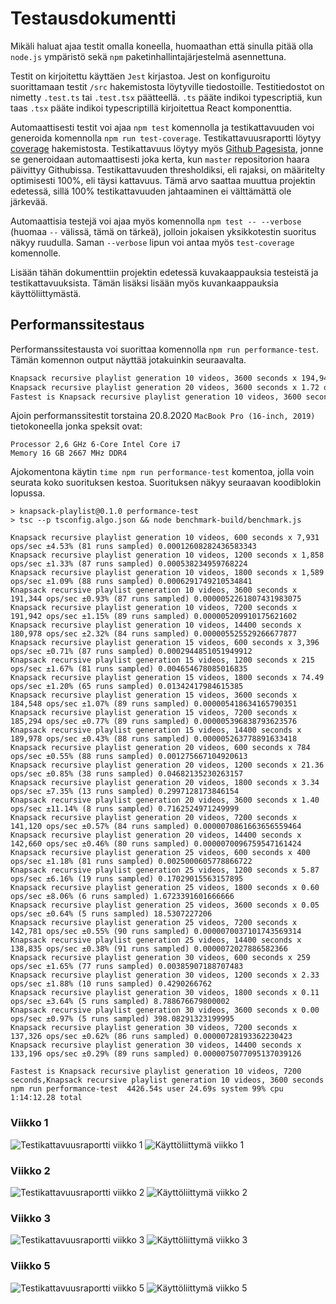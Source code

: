# Testausdokumentti

Mikäli haluat ajaa testit omalla koneella, huomaathan että sinulla pitää olla `node.js` ympäristö sekä `npm` paketinhallintajärjestelmä asennettuna.

Testit on kirjoitettu käyttäen `Jest` kirjastoa. Jest on konfiguroitu suorittamaan testit `/src` hakemistosta löytyville tiedostoille. Testitiedostot on nimetty `.test.ts` tai `.test.tsx` päätteellä. `.ts` pääte indikoi typescriptiä, kun taas `.tsx` pääte indikoi typescriptillä kirjoitettua React komponenttia.

Automaattisesti testit voi ajaa `npm test` komennolla ja testikattavuuden voi generoida komennolla `npm run test-coverage`. Testikattavuusraportti löytyy [coverage](/coverage) hakemistosta. Testikattavuus löytyy myös [Github Pagesista](https://juhq.github.io/knapsack-playlist/coverage/lcov-report/), jonne se generoidaan automaattisesti joka kerta, kun `master` repositorion haara päivittyy Githubissa. Testikattavuuden thresholdiksi, eli rajaksi, on määritelty optimisesti 100%, eli täysi kattavuus. Tämä arvo saattaa muuttua projektin edetessä, sillä 100% testikattavuuden jahtaaminen ei välttämättä ole järkevää.

Automaattisia testejä voi ajaa myös komennolla `npm test -- --verbose` (huomaa `--` välissä, tämä on tärkeä), jolloin jokaisen yksikkotestin suoritus näkyy ruudulla. Saman `--verbose` lipun voi antaa myös `test-coverage` komennolle.

Lisään tähän dokumenttiin projektin edetessä kuvakaappauksia testeistä ja testikattavuuksista. Tämän lisäksi lisään myös kuvankaappauksia käyttöliittymästä.


## Performanssitestaus

Performanssitestausta voi suorittaa komennolla `npm run performance-test`. Tämän komennon output näyttää jotakuinkin seuraavalta.

```bash
Knapsack recursive playlist generation 10 videos, 3600 seconds x 194,943 ops/sec ±1.86% (82 runs sampled)
Knapsack recursive playlist generation 20 videos, 3600 seconds x 1.72 ops/sec ±1.74% (9 runs sampled)
Fastest is Knapsack recursive playlist generation 10 videos, 3600 seconds
```


Ajoin performanssitestit torstaina 20.8.2020 `MacBook Pro (16-inch, 2019)` tietokoneella jonka speksit ovat:

```
Processor 2,6 GHz 6-Core Intel Core i7
Memory 16 GB 2667 MHz DDR4
```

Ajokomentona käytin `time npm run performance-test` komentoa, jolla voin seurata koko suorituksen kestoa. Suorituksen näkyy seuraavan koodiblokin lopussa.

```
> knapsack-playlist@0.1.0 performance-test
> tsc --p tsconfig.algo.json && node benchmark-build/benchmark.js

Knapsack recursive playlist generation 10 videos, 600 seconds x 7,931 ops/sec ±4.53% (81 runs sampled) 0.00012608282436583343
Knapsack recursive playlist generation 10 videos, 1200 seconds x 1,858 ops/sec ±1.33% (87 runs sampled) 0.000538234959768224
Knapsack recursive playlist generation 10 videos, 1800 seconds x 1,589 ops/sec ±1.09% (88 runs sampled) 0.0006291749210534841
Knapsack recursive playlist generation 10 videos, 3600 seconds x 191,344 ops/sec ±0.93% (87 runs sampled) 0.0000052261807431983075
Knapsack recursive playlist generation 10 videos, 7200 seconds x 191,942 ops/sec ±1.15% (89 runs sampled) 0.000005209910175621602
Knapsack recursive playlist generation 10 videos, 14400 seconds x 180,978 ops/sec ±2.32% (84 runs sampled) 0.000005525529266677877
Knapsack recursive playlist generation 15 videos, 600 seconds x 3,396 ops/sec ±0.71% (87 runs sampled) 0.0002944851051949912
Knapsack recursive playlist generation 15 videos, 1200 seconds x 215 ops/sec ±1.67% (81 runs sampled) 0.004654678085016835
Knapsack recursive playlist generation 15 videos, 1800 seconds x 74.49 ops/sec ±1.20% (65 runs sampled) 0.01342417984615385
Knapsack recursive playlist generation 15 videos, 3600 seconds x 184,548 ops/sec ±1.07% (89 runs sampled) 0.000005418634165790351
Knapsack recursive playlist generation 15 videos, 7200 seconds x 185,294 ops/sec ±0.77% (89 runs sampled) 0.000005396838793623576
Knapsack recursive playlist generation 15 videos, 14400 seconds x 189,978 ops/sec ±0.43% (88 runs sampled) 0.000005263778891633418
Knapsack recursive playlist generation 20 videos, 600 seconds x 784 ops/sec ±0.55% (88 runs sampled) 0.001275667104920613
Knapsack recursive playlist generation 20 videos, 1200 seconds x 21.36 ops/sec ±0.85% (38 runs sampled) 0.04682135230263157
Knapsack recursive playlist generation 20 videos, 1800 seconds x 3.34 ops/sec ±7.35% (13 runs sampled) 0.2997128173846154
Knapsack recursive playlist generation 20 videos, 3600 seconds x 1.40 ops/sec ±11.14% (8 runs sampled) 0.7162524971249999
Knapsack recursive playlist generation 20 videos, 7200 seconds x 141,120 ops/sec ±0.57% (84 runs sampled) 0.0000070861663656559464
Knapsack recursive playlist generation 20 videos, 14400 seconds x 142,660 ops/sec ±0.46% (80 runs sampled) 0.0000070096759547161424
Knapsack recursive playlist generation 25 videos, 600 seconds x 400 ops/sec ±1.18% (81 runs sampled) 0.0025000605778866722
Knapsack recursive playlist generation 25 videos, 1200 seconds x 5.87 ops/sec ±6.16% (19 runs sampled) 0.17029015563157895
Knapsack recursive playlist generation 25 videos, 1800 seconds x 0.60 ops/sec ±8.06% (6 runs sampled) 1.6723391601666666
Knapsack recursive playlist generation 25 videos, 3600 seconds x 0.05 ops/sec ±0.64% (5 runs sampled) 18.5307227206
Knapsack recursive playlist generation 25 videos, 7200 seconds x 142,781 ops/sec ±0.55% (90 runs sampled) 0.0000070037101743569314
Knapsack recursive playlist generation 25 videos, 14400 seconds x 138,835 ops/sec ±0.38% (91 runs sampled) 0.0000072027886582366
Knapsack recursive playlist generation 30 videos, 600 seconds x 259 ops/sec ±1.65% (77 runs sampled) 0.00385907188707483
Knapsack recursive playlist generation 30 videos, 1200 seconds x 2.33 ops/sec ±1.88% (10 runs sampled) 0.4290266762
Knapsack recursive playlist generation 30 videos, 1800 seconds x 0.11 ops/sec ±3.64% (5 runs sampled) 8.788676679800002
Knapsack recursive playlist generation 30 videos, 3600 seconds x 0.00 ops/sec ±0.97% (5 runs sampled) 398.08291323199995
Knapsack recursive playlist generation 30 videos, 7200 seconds x 137,326 ops/sec ±0.62% (86 runs sampled) 0.00000728193362230423
Knapsack recursive playlist generation 30 videos, 14400 seconds x 133,196 ops/sec ±0.29% (89 runs sampled) 0.0000075077095137039126

Fastest is Knapsack recursive playlist generation 10 videos, 7200 seconds,Knapsack recursive playlist generation 10 videos, 3600 seconds
npm run performance-test  4426.54s user 24.69s system 99% cpu 1:14:12.28 total
```


### Viikko 1

![Testikattavuusraportti viikko 1](./test-coverage-images/week-1.png)
![Käyttöliittymä viikko 1](./user-interface-images/week-1.png)


### Viikko 2

![Testikattavuusraportti viikko 2](./test-coverage-images/week-2.png)
![Käyttöliittymä viikko 2](./user-interface-images/week-2.png)


### Viikko 3

![Testikattavuusraportti viikko 3](./test-coverage-images/week-3.png)
![Käyttöliittymä viikko 3](./user-interface-images/week-3.png)


### Viikko 5

![Testikattavuusraportti viikko 5](./test-coverage-images/week-5.png)
![Käyttöliittymä viikko 5](./user-interface-images/week-5.png)
